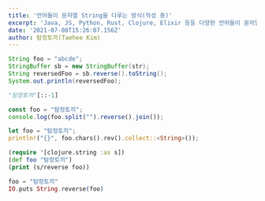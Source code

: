 ```yaml
---
title: '언어들이 문자열 String을 다루는 방식(작성 중)'
excerpt: 'Java, JS, Python, Rust, Clojure, Elixir 등등 다양한 언어들이 문자열을 다루는 방식을 비교하고 익혀봅니다.'
date: '2021-07-08T15:26:07.156Z'
author: 탐정토끼(Taehee Kim)
---
```


```java
String foo = "abcde";
StringBuffer sb = new StringBuffer(str);
String reversedFoo = sb.reverse().toString();
System.out.println(reversedFoo);
```

```python
"탐정토끼"[::-1]
```

```javascript
const foo = "탐정토끼";
console.log(foo.split("").reverse().join());
```

```rust
let foo = "탐정토끼";
println!("{}", foo.chars().rev().collect::<String>());
```

```clojure
(require '[clojure.string :as s])
(def foo "탐정토끼")
(print (s/reverse foo))
```

```elixir
foo = "탐정토끼"
IO.puts String.reverse(foo)
```
